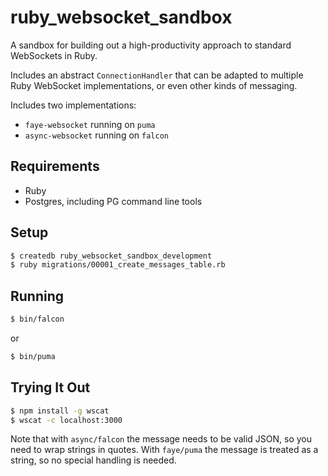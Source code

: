 # ruby_websocket_sandbox

A sandbox for building out a high-productivity approach to standard WebSockets in Ruby.

Includes an abstract `ConnectionHandler` that can be adapted to multiple Ruby WebSocket implementations, or even other kinds of messaging.

Includes two implementations:

- `faye-websocket` running on `puma`
- `async-websocket` running on `falcon`

## Requirements

- Ruby
- Postgres, including PG command line tools

## Setup

```bash
$ createdb ruby_websocket_sandbox_development
$ ruby migrations/00001_create_messages_table.rb
```

## Running

```bash
$ bin/falcon
```

or

```bash
$ bin/puma
```

## Trying It Out

```bash
$ npm install -g wscat
$ wscat -c localhost:3000
```

Note that with `async/falcon` the message needs to be valid JSON, so you need to wrap strings in quotes. With `faye/puma` the message is treated as a string, so no special handling is needed.
